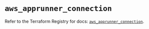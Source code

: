 # `aws_apprunner_connection`

Refer to the Terraform Registry for docs: [`aws_apprunner_connection`](https://registry.terraform.io/providers/hashicorp/aws/5.56.0/docs/resources/apprunner_connection).

